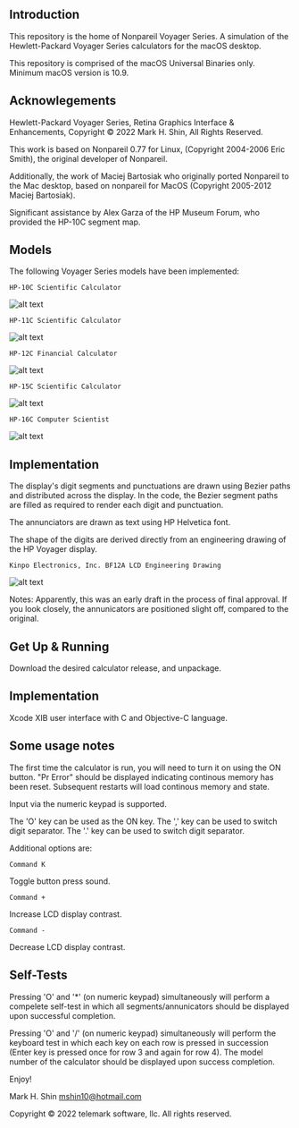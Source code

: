 ## Introduction

This repository is the home of Nonpareil Voyager Series.  A simulation of the Hewlett-Packard Voyager Series calculators for the macOS desktop.

This repository is comprised of the macOS Universal Binaries only.  Minimum macOS version is 10.9.

## Acknowlegements

Hewlett-Packard Voyager Series, Retina Graphics Interface & Enhancements, Copyright © 2022 Mark H. Shin, All Rights Reserved.

This work is based on Nonpareil 0.77 for Linux, (Copyright 2004-2006 Eric Smith), the original developer of Nonpareil.

Additionally, the work of Maciej Bartosiak who originally ported Nonpareil to the Mac desktop, based on nonpareil for MacOS (Copyright 2005-2012 Maciej Bartosiak).

Significant assistance by Alex Garza of the HP Museum Forum, who provided the HP-10C segment map.

## Models

The following Voyager Series models have been implemented:
```
HP-10C Scientific Calculator
```
![alt text](./assets/10c-screen.png)
```
HP-11C Scientific Calculator
```
![alt text](./assets/11c-screen.png)
```
HP-12C Financial Calculator
```
![alt text](./assets/12c-screen.png)
```
HP-15C Scientific Calculator
```
![alt text](./assets/15c-screen.png)
```
HP-16C Computer Scientist
```
![alt text](./assets/16c-screen.png)


## Implementation

The display's digit segments and punctuations are drawn using Bezier paths and distributed across the display.  In the code, the Bezier segment paths are filled as required to render each digit and punctuation.

The annunciators are drawn as text using HP Helvetica font.

The shape of the digits are derived directly from an engineering drawing of the HP Voyager display.
```
Kinpo Electronics, Inc. BF12A LCD Engineering Drawing
```
![alt text](./assets/kinpo-display.png)

Notes:  Apparently, this was an early draft in the process of final approval.  If you look closely, the annunicators are positioned slight off, compared to the original.

## Get Up & Running

Download the desired calculator release, and unpackage.

## Implementation

Xcode XIB user interface with C and Objective-C language.

## Some usage notes

The first time the calculator is run, you will need to turn it on using the ON button.  "Pr Error" should be displayed indicating continous memory has been reset.  Subsequent restarts will load continous memory and state.

Input via the numeric keypad is supported.

The 'O' key can be used as the ON key.
The ',' key can be used to switch digit separator.
The '.' key can be used to switch digit separator.

Additional options are:
```
Command K
```
Toggle button press sound.
```
Command +
```
Increase LCD display contrast.
```
Command -
```
Decrease LCD display contrast.

## Self-Tests

Pressing 'O' and '*' (on numeric keypad) simultaneously will perform a compelete self-test in which all segments/annunicators should be displayed upon successful completion.

Pressing 'O' and '/' (on numeric keypad) simultaneously will perform the keyboard test in which each key on each row is pressed in succession (Enter key is pressed once for row 3 and again for row 4).  The model number of the calculator should be displayed upon success completion.

Enjoy!

Mark H. Shin
mshin10@hotmail.com

Copyright © 2022 telemark software, llc.  All rights reserved.